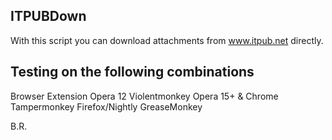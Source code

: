ITPUBDown
--------------------------------------------------------------
With this script you can download attachments from www.itpub.net directly.

Testing on the following combinations
--------------------------------------------------------------
Browser				Extension
Opera 12			Violentmonkey
Opera 15+ & Chrome	Tampermonkey
Firefox/Nightly		GreaseMonkey

B.R.
